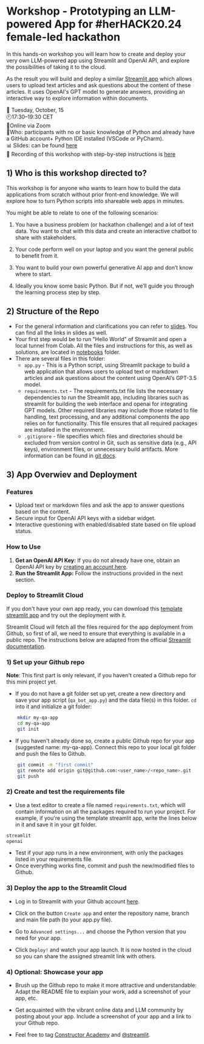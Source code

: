 # Workshop - Prototyping an LLM-powered App for #herHACK20.24 female-led hackathon

In this hands-on workshop you will learn how to create and deploy your very own LLM-powered app using Streamlit and OpenAI API, and explore the possibilities of taking it to the cloud.

As the result you will build and deploy a similar [Streamlit app](https://herhack2024llm.streamlit.app/)  which allows users to upload text articles and ask questions about the content of these articles. It uses OpenAI's GPT model to generate answers, providing an interactive way to explore information within documents.


📅 Tuesday, October, 15  
🕘17:30–19:30 CET   
📍Online via Zoom  
🎯Who: participants with no or basic knowledge of Python and already have a GitHub account+ Python IDE installed (VSCode or PyCharm).  
📊 Slides: can be found [here](slides/HerHack20.24%20-%20Prototyping%20an%20LLM-Powered%20App.pdf)  
🎥 Recording of this workshop with step-by-step instructions is [here](https://drive.google.com/drive/folders/1NqHAuTIQxZ15qqkFqq_9cUaH53-eu2Fk?usp=sharing)

## 1) Who is this workshop directed to?

This workshop is for anyone who wants to learn how to build the data applications from scratch without prior front-end knowledge. We will explore how to turn Python scripts into shareable web apps in minutes.

You might be able to relate to one of the following scenarios:

1. You have a business problem (or hackathon challenge) and a lot of text data. You want to chat with this data and create an interactive chatbot to share with stakeholders.

2. Your code perform well on your laptop and you want the general public to benefit from it.

3. You want to build your own powerful generative AI app and don’t know where to start.

4. Ideally you know some basic Python. But if not, we’ll guide you through the learning process step by step.

## 2) Structure of the Repo 

- For the general information and clarifications you can refer to [slides](slides/HerHack20.24%20-%20Prototyping%20an%20LLM-Powered%20App.pdf). You can find all the links in slides as well. 
- Your first step would be to run "Hello World" of Streamlit and open a local tunnel from Colab. All the files and instructions for this, as well as solutions, are located in [notebooks](notebooks) folder.
- There are several files in this folder:
  - `app.py` - This is a Python script, using Streamlit package to build a web application that allows users to upload text or markdown articles and ask questions about the content using OpenAI’s GPT-3.5 model.
  - `requirements.txt` - The requirements.txt file lists the necessary dependencies to run the Streamlit app, including libraries such as streamlit for building the web interface and openai for integrating GPT models. Other required libraries may include those related to file handling, text processing, and any additional components the app relies on for functionality. This file ensures that all required packages are installed in the environment.
  - `.gitignore` - file specifies which files and directories should be excluded from version control in Git, such as sensitive data (e.g., API keys), environment files, or unnecessary build artifacts. More information can be found in [git docs](https://git-scm.com/docs/gitignore).

## 3) App Overwiev and Deployment 


### Features

- Upload text or markdown files and ask the app to answer questions based on the content.
- Secure input for OpenAI API keys with a sidebar widget.
- Interactive questioning with enabled/disabled state based on file upload status.

### How to Use

1. **Get an OpenAI API Key:** If you do not already have one, obtain an OpenAI API key by [creating an account here](https://platform.openai.com/account/api-keys).
2. **Run the Streamlit App:** Follow the instructions provided in the next section. 
 
### Deploy to Streamlit Cloud

If you don't have your own app ready, you can download this 
[template streamlit app](app.py) and try out the deployment with it.

Streamlit Cloud will fetch all the files required for the app deployment from Github, so first of all, we need to ensure that everything is available in a public repo.
The instructions below are adapted from the official [Streamlit documentation](https://docs.streamlit.io/streamlit-cloud/get-started/deploy-an-app).

### 1) Set up your Github repo 

**Note**: This first part is only relevant, if you haven't created a Github repo for this mini project yet.

- If you do not have a git folder set up yet, create a new directory and save your app script (``qa_bot_app.py``) and the data file(s) in this folder. ``cd`` into it and initialize a git folder:

```bash
    mkdir my-qa-app
    cd my-qa-app
    git init
```

- If you haven't already done so, create a public Github repo for your app (suggested name: my-qa-app). Connect this repo to your local git folder and push the files to Github.

```bash
    git commit -m "first commit"
    git remote add origin git@github.com:<user_name>/<repo_name>.git
    git push
```
### 2) Create and test the requirements file ##

- Use a text editor to create a file named `requirements.txt`, which will contain information on all the packages required to run your project. 
For example, if you're using the template streamlit app, write the lines below in it and save it in your git folder.

```bash
streamlit
openai
```

- Test if your app runs in a new environment, with only the packages listed in your requirements file.
- Once everything works fine, commit and push the new/modified files to Github.

### 3) Deploy the app to the Streamlit Cloud ##


- Log in to Streamlit with your Github account [here](https://share.streamlit.io/).

- Click on the button ``Create app`` and enter the repository name, branch and main file path (to your app.py file).

- Go to ``Advanced settings...`` and choose the Python version that you need for your app.

- Click ``Deploy!`` and watch your app launch. It is now hosted in the cloud so you can share the assigned streamlit link with others.

### 4) Optional: Showcase your app ##


- Brush up the Github repo to make it more attractive and understandable: Adapt the README file to explain your work, add a screenshot of your app, etc.

- Get acquainted with the vibrant online data and LLM community by posting about your app. Include a screenshot of your app and a link to your Github repo. 
- Feel free to tag [Constructor Academy](https://www.linkedin.com/school/constructor-academy/) and [@streamlit](https://twitter.com/streamlit?lang=en).



